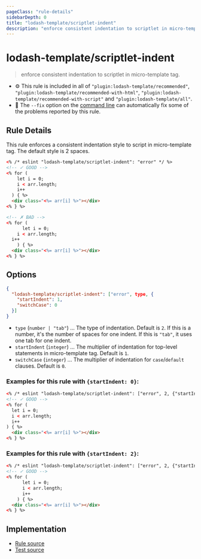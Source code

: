 ```yaml
---
pageClass: "rule-details"
sidebarDepth: 0
title: "lodash-template/scriptlet-indent"
description: "enforce consistent indentation to scriptlet in micro-template tag."
---
```

# lodash-template/scriptlet-indent
> enforce consistent indentation to scriptlet in micro-template tag.

- :gear: This rule is included in all of `"plugin:lodash-template/recommended"`, `"plugin:lodash-template/recommended-with-html"`, `"plugin:lodash-template/recommended-with-script"` and `"plugin:lodash-template/all"`.
- :wrench: The `--fix` option on the [command line](https://eslint.org/docs/user-guide/command-line-interface#fixing-problems) can automatically fix some of the problems reported by this rule.

## Rule Details

This rule enforces a consistent indentation style to script in micro-template tag. The default style is 2 spaces.

```html
<% /* eslint "lodash-template/scriptlet-indent": "error" */ %>
<!-- ✓ GOOD -->
<% for (
    let i = 0;
    i < arr.length;
    i++
  ) { %>
  <div class="<%= arr[i] %>"></div>
<% } %>

<!-- ✗ BAD -->
<% for (
      let i = 0;
    i < arr.length;
  i++
    ) { %>
  <div class="<%= arr[i] %>"></div>
<% } %>
```

## Options

```json
{
  "lodash-template/scriptlet-indent": ["error", type, {
    "startIndent": 1,
    "switchCase": 0
  }]
}
```

- `type` (`number | "tab"`) ... The type of indentation. Default is `2`. If this is a number, it's the number of spaces for one indent. If this is `"tab"`, it uses one tab for one indent.
- `startIndent` (`integer`) ... The multiplier of indentation for top-level statements in micro-template tag. Default is `1`.
- `switchCase` (`integer`) ... The multiplier of indentation for `case`/`default` clauses. Default is `0`.

### Examples for this rule with `{startIndent: 0}`:

```html
<% /* eslint "lodash-template/scriptlet-indent": ["error", 2, {"startIndent": 0}] */ %>
<!-- ✓ GOOD -->
<% for (
  let i = 0;
  i < arr.length;
  i++
) { %>
  <div class="<%= arr[i] %>"></div>
<% } %>
```

### Examples for this rule with `{startIndent: 2}`:

```html
<% /* eslint "lodash-template/scriptlet-indent": ["error", 2, {"startIndent": 2}] */ %>
<!-- ✓ GOOD -->
<% for (
      let i = 0;
      i < arr.length;
      i++
    ) { %>
  <div class="<%= arr[i] %>"></div>
<% } %>
```

## Implementation

- [Rule source](https://github.com/ota-meshi/eslint-plugin-lodash-template/blob/master/lib/rules/scriptlet-indent.js)
- [Test source](https://github.com/ota-meshi/eslint-plugin-lodash-template/blob/master/tests/lib/rules/scriptlet-indent.js)
